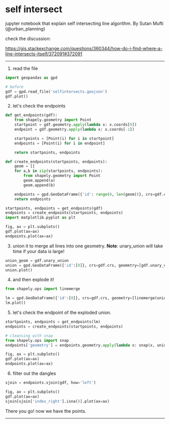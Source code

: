 # self intersect
jupyter notebook that explain self intersecting line algorithm. By Sutan Mufti (@urban_planning)

check the discussion:

https://gis.stackexchange.com/questions/360344/how-do-i-find-where-a-line-intersects-itself/372091#372091

---



 1. read the file

```python
import geopandas as gpd

# before
gdf = gpd.read_file('selfintersects.geojson')
gdf.plot()
```

 2. let's check the endpoints

```python
def get_endpoints(gdf):
    from shapely.geometry import Point
    startpoint = gdf.geometry.apply(lambda x: x.coords[0])
    endpoint = gdf.geometry.apply(lambda x: x.coords[-1])

    startpoints = [Point(i) for i in startpoint]
    endpoints = [Point(i) for i in endpoint]

    return startpoints, endpoints

def create_endpoints(startpoints, endpoints):
    geom = []
    for a,b in zip(startpoints, endpoints):
        from shapely.geometry import Point
        geom.append(a)
        geom.append(b)

    endpoints = gpd.GeoDataFrame({'id': range(0, len(geom))}, crs=gdf.crs, geometry=geom)
    return endpoints

startpoints, endpoints = get_endpoints(gdf)
endpoints = create_endpoints(startpoints, endpoints)
import matplotlib.pyplot as plt

fig, ax = plt.subplots()
gdf.plot(ax=ax)
endpoints.plot(ax=ax)

```

 3. union it to merge all lines into one geometry. **Note**: unary_union will take time if your data is large!

```python
union_geom = gdf.unary_union
union = gpd.GeoDataFrame({'id':[0]}, crs=gdf.crs, geometry=[gdf.unary_union])
union.plot()
```

 4. and then explode it!
```python
from shapely.ops import linemerge

lm = gpd.GeoDataFrame({'id':[0]}, crs=gdf.crs, geometry=[linemerge(union_geom)]).explode().reset_index(drop=True)
lm.plot()
```

 5. let's check the endpoint of the exploded union.
```python
startpoints, endpoints = get_endpoints(lm)
endpoints = create_endpoints(startpoints, endpoints)

# cleansing with snap
from shapely.ops import snap
endpoints['geometry'] = endpoints.geometry.apply(lambda x: snap(x, union_geom, 0.00001))

fig, ax = plt.subplots()
gdf.plot(ax=ax)
endpoints.plot(ax=ax)
```

 6. filter out the dangles

```python
sjoin = endpoints.sjoin(gdf, how='left')

fig, ax = plt.subplots()
gdf.plot(ax=ax)
sjoin[sjoin['index_right'].isna()].plot(ax=ax)

```



There you go! now we have the points.

---

